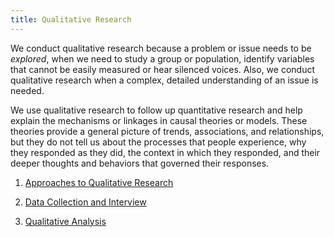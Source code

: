 ```yaml
---
title: Qualitative Research
---
```


We conduct qualitative research because a problem or issue needs to be *explored*, when we need to study a group or population, identify variables that cannot be easily measured or hear silenced voices. Also, we conduct qualitative research when a complex, detailed understanding of an issue is needed. 

We use qualitative research to follow up quantitative research and help explain the mechanisms or linkages in causal theories or models. These theories provide a general picture of trends, associations, and relationships, but they do not tell us about the processes that people experience, why they responded as they did, the context in which they responded, and their deeper thoughts and behaviors that governed their responses.


1. [Approaches to Qualitative Research](qualitativeApproaches.md)

2. [Data Collection and Interview](interview.md)

3. [Qualitative Analysis](qualitativeAnalysis.md)